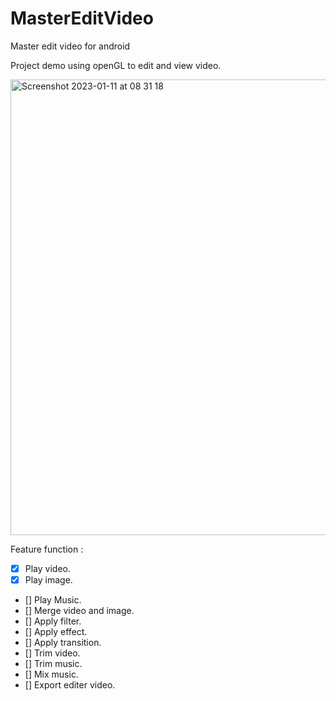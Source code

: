 # MasterEditVideo
Master edit video for android

Project demo using openGL to edit and view video.


<img width="729" alt="Screenshot 2023-01-11 at 08 31 18" src="https://user-images.githubusercontent.com/40257252/211697261-4f50f8de-0541-4803-bad6-6a47051d00b0.png">


Feature function :
- [x] Play video.
- [x] Play image.
- [] Play Music.
- [] Merge video and image.
- [] Apply filter.
- [] Apply effect.
- [] Apply transition.
- [] Trim video.
- [] Trim music.
- [] Mix music.
- [] Export editer video.
